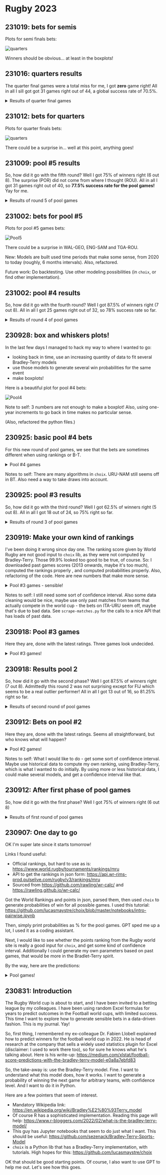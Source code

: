 # Rugby 2023

## 231019: bets for semis

Plots for semi finals bets:

![quarters](boxplots/_s_whisk-2019-12-31-2023-12-31.png)

Winners should be obvious... at least in the boxplots!

## 231016: quarters results

The quarter final games were a total miss for me, I got **zero** game right! 
All in all I sill got got 31 games right out of 44, a global success rate of 70.5%.

<details>
 <summary>Results of quarter final games</summary>

My bets are in bold.

| Team 1 | Team 2 | Winner | 1 if the bet is right |
|--|--|--|--|
|**WAL** |ARG| **ARG**|0|
|**IRE** |NZL |**NZL**|0|
|ENG |**FIJ** |**ENG**|0|
|**FRA** |RSA |**RSA**|0|

</details>



## 231012: bets for quarters

Plots for quarter finals bets:

![quarters](boxplots/_q_whisk-2019-12-31-2023-12-31.png)

There could be a surprise in... well at this point, anything goes!

## 231009: pool #5 results

So, how did it go with the fifth round? Well I got 75% of winners right (6 out 8). The surprise (POR) did not come from where I thought (ROU).
All in all I got 31 games right out of 40, so **77.5% success rate for the pool games!** Yay for me.

<details>
 <summary>Results of round 5 of pool games</summary>

My bets are in bold.

| Team 1 | Team 2 | Winner | 1 if the bet is right |
|--|--|--|--|
|**NZL** |URU| **NZL**|1|
|**FRA** |ITA |**FRA**|1|
|**WAL** |GEO |**WAL**|1|
|**ENG** |SAM |**ENG**|1|
|**IRE** |SCO |**IRE**|1|
|JPN |**ARG** |**ARG**|1|
|TGA |**ROU** |**TGA**|0|
|**FIJ** |POR |**POR**|0|

</details>


## 231002: bets for pool #5

Plots for pool #5 games bets:

![Pool5](boxplots/_p5_whisk-2019-12-31-2023-12-31.png)

There could be a surprise in WAL-GEO, ENG-SAM and TGA-ROU.

New: Models are built used time periods that make some sense, from 2020 to today (roughly, 6 months intervals). Also, refactored.

Future work: Do backtesting. Use other modeling possibilities (in `choix`, or find other implementation).

## 231002: pool #4 results

So, how did it go with the fourth round? Well I got 87.5% of winners right (7 out 8).
All in all I got 25 games right out of 32, so 78% success rate so far.

<details>
 <summary>Results of round 4 of pool games</summary>

My bets are in bold.

| Team 1 | Team 2 | Winner | 1 if the bet is right |
|--|--|--|--|
|**URU** |NAM| **URU**|1|
|JAP |**SAM** |**JAP**|0|
|**NZL** |ITA |**NZL**|1|
|**ARG** |CHI |**ARG**|1|
|**FIJ** |GEO |**FIJ**|1|
|**SCO** |ROM |**SCO**|1|
|**AUS** |POR |**AUS**|1|
|**RSA** |TGA |**RSA**|1|

</details>


## 230928: box and whiskers plots!

In the last few days I managed to hack my way to where I wanted to go:

- looking back in time, use an increasing quantity of data to fit several Bradley-Terry models
- use those models to generate several win probabilities for the same event
- make boxplots!

Here is a beautiful plot for pool #4 bets:

![Pool4](boxplots/_p4_whisk-2021-2023.png)

Note to self: 3 numbers are not enough to make a boxplot! Also, using one-year increments to go back in time makes no particular sense.

(Also, refactored the python files.)

## 230925: basic pool #4 bets

For this new round of pool games, we see that the bets are sometimes different when using rankings or B-T.

<details>
 <summary>Pool #4 games</summary>

```
** FROM RATINGS **
URU 99.1% -- NAM 0.8%
JPN 23.2% -- SAM 76.7%
NZL 99.9% -- ITA 0.0%
ARG 99.9% -- CHI 0.0%
FIJ 99.9% -- GEO 0.0%
SCO 99.9% -- ROU 0.0%
AUS 99.8% -- POR 0.1%
RSA 99.9% -- TGA 0.0%
** FROM BRADLEY-TERRY **
URU 43.2% -- NAM 56.7%
JPN 61.9% -- SAM 38.0%
NZL 91.7% -- ITA 8.2%
ARG 83.6% -- CHI 16.3%
FIJ 49.5% -- GEO 50.4%
SCO 59.2% -- ROU 40.7%
AUS 80.7% -- POR 19.2%
RSA 83.7% -- TGA 16.2%
```
</details>

Notes to self: There are many algorithms in `choix`. URU-NAM still seems off in BT. Also need a way to take draws into account.

## 230925: pool #3 results

So, how did it go with the third round? Well I got 62.5% of winners right (5 out 8). 
All in all I got 18 out of 24, so 75% right so far.

<details>
 <summary>Results of round 3 of pool games</summary>

My bets are in bold.

| Team 1 | Team 2 | Winner | 1 if the bet is right |
|--|--|--|--|
|**ITA** |URU| **ITA**|1|
|**FRA** |NAM |**FRA**|1|
|**ARG** |SAM |**ARG**|1|
|**GEO** |POR |**POR**|0|
|**ENG** |CHI |**ENG**|1|
|**RSA** |IRE |**IRE**|0|
|**SCO** |TGA |**SCO**|1|
|WAL |**AUS** |**WAL**|0|

</details>

## 230919: Make your own kind of rankings
I've been doing it wrong since day one. The ranking score given by World Rugby are not good input to `choix` lib, as they were not computed by Bradley-Terry.
Those 99.9% looked too good to be true, of course. So: I downloaded past games scores (2013 onwards, maybe it's too much), computed the rankings properly , and computed probabilities properly. Also, refactoring of the code. Here are new numbers that make more sense.

<details>
 <summary>Pool #3 games - sensible!</summary>

```
ITA 49.8% -- URU 50.1%
FRA 74.9% -- NAM 25.0%
ARG 62.5% -- SAM 37.4%
GEO 72.7% -- POR 27.2%
ENG 93.1% -- CHI 6.8%
RSA 50.5% -- IRE 49.4%
SCO 71.2% -- TGA 28.7%
WAL 45.7% -- AUS 54.2%
```

</details>

Notes to self: I still need some sort of confidence interval. Also some data cleaning would be nice, maybe use only past matches from teams that actually compete in the world cup - the bets on ITA-URU seem off, maybe that's due to bad data. See `scrape-matches.py` for the calls to a nice API that has loads of past data.

## 230918: Pool #3 games

Here they are, done with the latest ratings. Three games look undecided.

<details>
 <summary>Pool #3 games!</summary>

```
ITA 99.9% -- URU 0.0%
FRA 99.9% -- NAM 0.0%
ARG 80.1% -- SAM 19.8%
GEO 99.6% -- POR 0.3%
ENG 99.9% -- CHI 0.0%
RSA 46.1% -- IRE 53.8%
SCO 99.9% -- TGA 0.0%
WAL 84.0% -- AUS 15.9%
```

</details>

## 230918: Results pool 2
So, how did it go with the second  phase? Well I got 87.5% of winners right (7 out 8). Admittedly this round 2 was not surprising except for FIJ which seems to be a real outlier performer! All in all I got 13 out of 16, so 81.25% right so far.

<details>
 <summary>Results of second round of pool games</summary>

My bets are in bold.

| Team 1 | Team 2 | Winner | 1 if the bet is right |
|--|--|--|--|
|**FRA** |URU| **FRA**|1|
|**NZL** |NAM |**NZL**|1|
|**SAM** |CHI |**SAM**|1|
|**WAL** |POR |**WAL**|1|
|**IRE** |TGA |**IRE**|1|
|**RSA** |ROU |**RSA**|1|
|**AUS** |FIJ |**FIJ**|0|
|**ENG** |JPN |**ENG**|1|

</details>

## 230912: Bets on pool #2

Here they are, done with the latest ratings. Seems all straightforward, but who knows what will happen?

<details>
 <summary>Pool #2 games!</summary>
 
```
FRA 99.9% -- URU 0.0%
NZL 99.9% -- NAM 0.0%
SAM 99.9% -- CHI 0.0%
WAL 99.9% -- POR 0.0%
IRE 99.9% -- TGA 0.0%
RSA 99.9% -- ROU 0.0%
AUS 98.0% -- FIJ 1.9%
ENG 99.9% -- JPN 0.0%
```

</details>

Notes to self: What I would like to do - get some sort of confidence interval. Maybe use historical data to compute my own ranking, using Bradley-Terry, which is what I wanted to do initially. By using more or less historical data, I could make several models, and get a confidence interval like that.

## 230912: After first phase of pool games
So, how did it go with the first phase? Well I got 75% of winners right (6 out 8)

<details>
 <summary>Results of first round of pool games</summary>

My bets are in bold.

| Team 1 | Team 2 | Winner | 1 if the bet is right |
|--|--|--|--|
|**FRA** |NZL| **FRA**|1|
|**ITA** |NAM |**ITA**|1|
|**IRE** |ROU |**IRE**|1|
|**AUS** |GEO |**AUS**|1|
|ENG |**ARG** |**ENG**|0|
|**RSA** |SCO |**RSA**|1|
|WAL |**FIJ** |**WAL**|0|
|**JPN** |CHI |**JPN**|1|

</details>

## 230907: One day to go

OK I'm super late since it starts tomorrow!

Links I found useful:
- Official rankings, but hard to use as is: https://www.world.rugby/tournaments/rankings/mru
- API to get the rankings in json form: https://api.wr-rims-prod.pulselive.com/rugby/v3/rankings/mru
- Sourced from https://github.com/rawling/wr-calc/ and https://rawling.github.io/wr-calc/


Got the World Rankings and points in json, parsed them, then used `choix` to generate probabilities of win for all possible games. I used this tutorial: https://github.com/lucasmaystre/choix/blob/master/notebooks/intro-pairwise.ipynb

Then, simply print probabilities as % for the pool games.
GPT sped me up a lot, I used it as a coding assistant.

Next, I would like to see whether the points ranking from the Rugby world site is really a good input for `choix`, and get some kind of confidence interval. Additionally I could generate my own parameters based on past games, that would be more in the Bradlet-Terry spirit.

By the way, here are the predictions: 

<details>
 <summary>Pool games!</summary>
 
```
FRA 54.1% -- NZL 45.8%
ITA 99.9% -- NAM 0.0%
IRE 99.9% -- ROU 0.0%
AUS 97.4% -- GEO 2.5%
ENG 28.6% -- ARG 71.3%
RSA 99.9% -- SCO 0.0%
WAL 11.6% -- FIJ 88.3%
JPN 99.9% -- CHI 0.0%
FRA 99.9% -- URU 0.0%
NZL 99.9% -- NAM 0.0%
IRE 99.9% -- TGA 0.0%
WAL 99.9% -- POR 0.0%
SAM 99.9% -- CHI 0.0%
RSA 99.9% -- ROU 0.0%
AUS 39.8% -- FIJ 60.1%
ENG 99.8% -- JPN 0.1%
ITA 99.9% -- URU 0.0%
FRA 99.9% -- NAM 0.0%
ARG 99.0% -- SAM 0.9%
RSA 32.2% -- IRE 67.7%
GEO 99.9% -- POR 0.0%
ENG 99.9% -- CHI 0.0%
SCO 99.9% -- TGA 0.0%
WAL 16.6% -- AUS 83.3%
URU 99.3% -- NAM 0.6%
JPN 5.2% -- SAM 94.7%
NZL 99.9% -- ITA 0.0%
SCO 99.9% -- ROU 0.0%
FIJ 98.2% -- GEO 1.7%
ARG 99.9% -- CHI 0.0%
AUS 99.9% -- POR 0.0%
NZL 99.9% -- URU 0.0%
FRA 99.9% -- ITA 0.0%
IRE 99.9% -- SCO 0.0%
WAL 88.3% -- GEO 11.6%
ENG 97.7% -- SAM 2.2%
TGA 99.6% -- ROU 0.3%
FIJ 99.9% -- POR 0.0%
JPN 0.0% -- ARG 99.9%
```

</details>

## 230831: Introduction

The Rugby World cup is about to start, and I have been invited to a betting league by my colleagues.
I have been using random Excel formulas for years to predict outcomes in the Football world cups, with limited success.
This time I want to explore how to generate sensible bets in a data-driven fashion. This is my journal. Yay!

So, first thing, I remembered my ex-colleague Dr. Fabien Llobell explained how to predict winners for the football world cup in 2022.
He is head of research at the company that sells a widely used statistics plugin for Excel (disclaimer: I used to work there too), so for sure he knows what he's talking about. Here is his write-up: https://medium.com/xlstat/football-score-predictions-with-the-bradley-terry-model-e0a8a7ebfd83

So, the take-away is: use the Bradley-Terry model. Fine. I want to understand what this model does, how it works. I want to generate a probability of winning the next game for arbitrary teams, with confidence level. And I want to do it in Python.

Here are a few pointers that seem of interest.

- Mandatory Wikipedia link: https://en.wikipedia.org/wiki/Bradley%E2%80%93Terry_model
- Of course R has a sophisticated implementation. Reading this page will help: https://www.r-bloggers.com/2022/02/what-is-the-bradley-terry-model/
- This guy has Jupyter notebooks that seem to do just what I want. This should be useful: https://github.com/sezenack/Bradley-Terry-Sports-Model
- `choix` is a Python lib that has a Bradley-Terry implementation, with tutorials. High hopes for this: https://github.com/lucasmaystre/choix

OK that should be good starting points. Of course, I also want to use GPT to help me out. Let's see how this goes.
